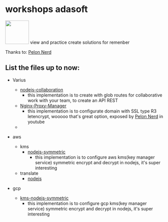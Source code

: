 # workshops adasoft
<img src="https://user-images.githubusercontent.com/57869273/200660903-304f5c35-4b60-409e-81b9-0dc7570c96f2.png" width="75">
view and practice create solutions for remenber


Thanks to: [Pelon Nerd](https://github.com/pablokbs)

## List the files up to now:



- Varius
  - [nodejs-collaboration](./various/nodejs-collaboration)
    - this implementation is to create with glob routes for collaborative work with your team, to create an API REST
  - [Nginx-Proxy-Manager](./various/nginx-proxy-manager)
    - this implementation is to configurate domain with SSL type R3 letencrypt, wooooo that's great option, exposed by [Pelon Nerd](https://github.com/pablokbs) in youtube
  - 
- aws
  - kms
    - [nodejs-symmetric](./aws/kms/nodejs/symmetric)
      - this implementation is to configure aws kms(key manager service) symmetric encrypt and decrypt in nodejs, it's super interesting
  - translate
    - [nodejs](./aws/translate/nodejs)
    
 
- gcp
  - [kms-nodejs-symmetric](./gcp/kms/nodejs/symmetric)
    - this implementation is to configure gcp kms(key manager service) symmetric encrypt and decrypt in nodejs, it's super interesting



